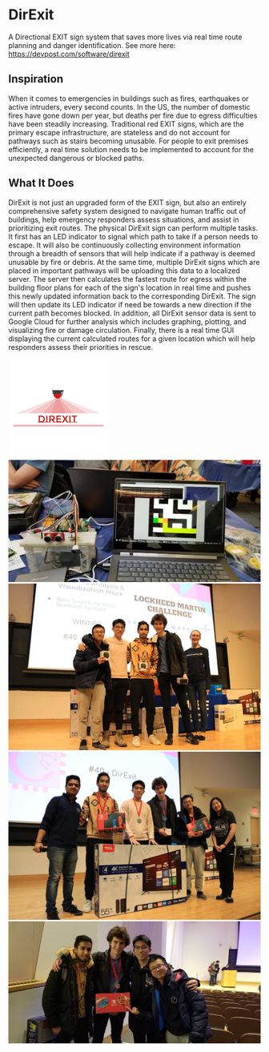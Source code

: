 # DirExit
A Directional EXIT sign system that saves more lives via real time route planning and danger identification.  See more  here: https://devpost.com/software/direxit

## Inspiration
When it comes to emergencies in buildings such as fires, earthquakes or active intruders, every second counts. In the US, the number of domestic fires have gone down per year, but deaths per fire due to egress difficulties have been steadily increasing. Traditional red EXIT signs, which are the primary escape infrastructure, are stateless and do not account for pathways such as stairs becoming unusable. For people to exit premises efficiently, a real time solution needs to be implemented to account for the unexpected dangerous or blocked paths.

## What It Does 
DirExit is not just an upgraded form of the EXIT sign, but also an entirely comprehensive safety system designed to navigate human traffic out of buildings, help emergency responders assess situations, and assist in prioritizing exit routes. The physical DirExit sign can perform multiple tasks. It first has an LED indicator to signal which path to take if a person needs to escape. It will also be continuously collecting environment information through a breadth of sensors that will help indicate if a pathway is deemed unusable by fire or debris. At the same time, multiple DirExit signs which are placed in important pathways will be uploading this data to a localized server. The server then calculates the fastest route for egress within the building floor plans for each of the sign's location in real time and pushes this newly updated information back to the corresponding DirExit. The sign will then update its LED indicator if need be towards a new direction if the current path becomes blocked. In addition, all DirExit sensor data is sent to Google Cloud for further analysis which includes graphing, plotting, and visualizing fire or damage circulation. Finally, there is a real time GUI displaying the current calculated routes for a given location which will help responders assess their priorities in rescue.

![Picture2](https://github.com/MisterEddie/DirExit/blob/master/pictures/b487ac2d-005b-42d3-9b03-2efb20f6f34e_200x200.png)
![Picture2](https://github.com/MisterEddie/DirExit/blob/master/pictures/87352668_201059554586016_6301572228530044928_n.jpg)
![Picture1](https://github.com/MisterEddie/DirExit/blob/master/pictures/89056509_1502550259924155_3841543694436007936_n.jpg)
![Picture1\3](https://github.com/MisterEddie/DirExit/blob/master/pictures/dragonhacks.jpg)
![Picture1\4](https://github.com/MisterEddie/DirExit/blob/master/pictures/20200223_165714.jpg)


